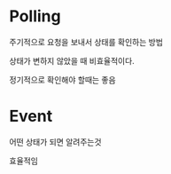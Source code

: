 # Polling

주기적으로 요청을 보내서 상태를 확인하는 방법

상태가 변하지 않았을 때 비효율적이다.

정기적으로 확인해야 할때는 좋음

# Event

어떤 상태가 되면 알려주는것

효율적임
